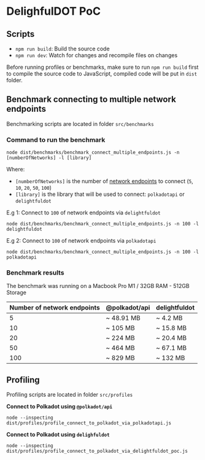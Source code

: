 # DelighfulDOT PoC

## Scripts
- `npm run build`: Build the source code
- `npm run dev`: Watch for changes and recompile files on changes

Before running profiles or benchmarks, make sure to run `npm run build` first to compile the source code to JavaScript, compiled code will be put in `dist` folder.

## Benchmark connecting to multiple network endpoints

Benchmarking scripts are located in folder `src/benchmarks`

### Command to run the benchmark
```ssh
node dist/benchmarks/benchmark_connect_multiple_endpoints.js -n [numberOfNetworks] -l [library]
```
Where:
- `[numberOfNetworks]` is the number of [network endpoints](https://github.com/sinzii/delightfuldot-poc/blob/main/src/util/networks.ts) to connect (`5`, `10`, `20`, `50`, `100`)
- `[library]` is the library that will be used to connect: `polkadotapi` or `delightfuldot`

E.g 1: Connect to `100` of network endpoints via `delightfuldot`
```ssh
node dist/benchmarks/benchmark_connect_multiple_endpoints.js -n 100 -l delightfuldot
```

E.g 2: Connect to `100` of network endpoints via `polkadotapi`
```ssh
node dist/benchmarks/benchmark_connect_multiple_endpoints.js -n 100 -l polkadotapi
```

### Benchmark results
The benchmark was running on a Macbook Pro M1 / 32GB RAM - 512GB Storage

| Number of network endpoints | @polkadot/api | delightfuldot |
| ------------- | ------------- | ------------- |
| 5  | ~ 48.91 MB  | ~ 4.2 MB |
| 10  | ~ 105 MB  | ~ 15.8 MB |
| 20  | ~ 224 MB  | ~ 20.4 MB | 
| 50  | ~ 464 MB  | ~ 67.1 MB |
| 100  | ~ 829 MB  | ~ 132 MB |

## Profiling

Profiling scripts are located in folder `src/profiles`

**Connect to Polkadot using `@polkadot/api`**
```ssh
node --inspecting dist/profiles/profile_connect_to_polkadot_via_polkadotapi.js
```

**Connect to Polkadot using `delighfuldot`**
```ssh
node --inspecting dist/profiles/profile_connect_to_polkadot_via_delightfuldot_poc.js
```

